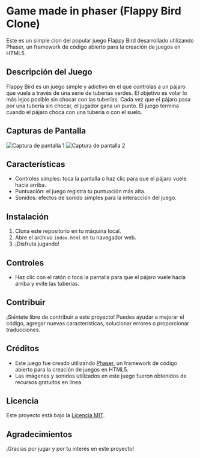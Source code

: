 # Game made in phaser (Flappy Bird Clone)

Este es un simple clon del popular juego Flappy Bird desarrollado utilizando Phaser, un framework de código abierto para la creación de juegos en HTML5.

## Descripción del Juego

Flappy Bird es un juego simple y adictivo en el que controlas a un pájaro que vuela a través de una serie de tuberías verdes. El objetivo es volar lo más lejos posible sin chocar con las tuberías. Cada vez que el pájaro pasa por una tubería sin chocar, el jugador gana un punto. El juego termina cuando el pájaro choca con una tubería o con el suelo.

## Capturas de Pantalla

![Captura de pantalla 1](https://imgur.com/a/t3rThyx)
![Captura de pantalla 2](screenshot2.png)

## Características

- Controles simples: toca la pantalla o haz clic para que el pájaro vuele hacia arriba.
- Puntuación: el juego registra tu puntuación más alta.
- Sonidos: efectos de sonido simples para la interacción del juego.

## Instalación

1. Clona este repositorio en tu máquina local.
2. Abre el archivo `index.html` en tu navegador web.
3. ¡Disfruta jugando!

## Controles

- Haz clic con el ratón o toca la pantalla para que el pájaro vuele hacia arriba y evite las tuberías.

## Contribuir

¡Siéntete libre de contribuir a este proyecto! Puedes ayudar a mejorar el código, agregar nuevas características, solucionar errores o proporcionar traducciones.

## Créditos

- Este juego fue creado utilizando [Phaser](https://phaser.io/), un framework de código abierto para la creación de juegos en HTML5.
- Las imágenes y sonidos utilizados en este juego fueron obtenidos de recursos gratuitos en línea.

## Licencia

Este proyecto está bajo la [Licencia MIT](LICENSE).

## Agradecimientos

¡Gracias por jugar y por tu interés en este proyecto!
